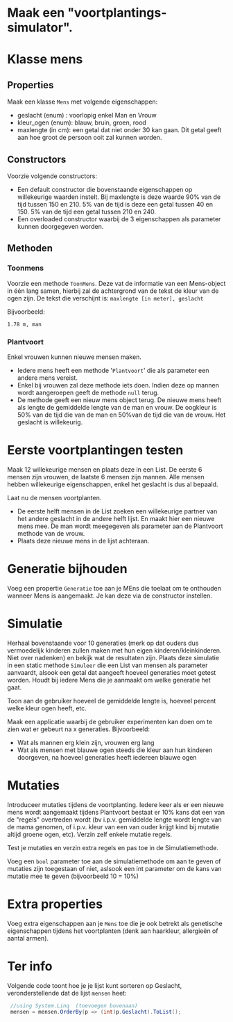 # Maak een "voortplantings-simulator".

# Klasse mens

## Properties
Maak een klasse ``Mens`` met volgende eigenschappen:
* geslacht (enum) : voorlopig enkel Man en Vrouw
* kleur_ogen (enum): blauw, bruin, groen, rood
* maxlengte (in cm): een getal dat niet onder 30 kan gaan. Dit getal geeft aan hoe groot de persoon ooit zal kunnen worden.

## Constructors
Voorzie volgende constructors:
* Een default constructor die bovenstaande eigenschappen op willekeurige waarden instelt. Bij maxlengte is deze waarde 90% van de tijd tussen 150 en 210. 5% van de tijd is deze een getal tussen 40 en 150. 5% van de tijd een getal tussen 210 en 240.
* Een overloaded constructor waarbij de 3 eigenschappen als parameter kunnen doorgegeven worden.

## Methoden
### Toonmens
Voorzie een methode ``ToonMens``. Deze vat de informatie van een Mens-object in één lang samen, hierbij zal de achtergrond van de tekst de kleur van de ogen zijn.
De tekst die verschijnt is: ``maxlengte [in meter], geslacht``

Bijvoorbeeld:

```
1.78 m, man  
```

### Plantvoort
Enkel vrouwen kunnen nieuwe mensen maken. 

* Iedere mens heeft een methode '`Plantvoort`' die als parameter een andere mens vereist.
* Enkel bij vrouwen zal deze methode iets doen. Indien deze op mannen wordt aangeroepen geeft de methode ``null`` terug.
* De methode geeft een nieuw mens object terug. De nieuwe mens heeft als lengte de gemiddelde lengte van de man en vrouw. De oogkleur is 50% van de tijd die van de man en 50%van de tijd die van de vrouw. Het geslacht is willekeurig.

# Eerste voortplantingen testen

Maak 12 willekeurige mensen en plaats deze in een List. De eerste 6 mensen zijn vrouwen, de laatste 6 mensen zijn mannen. Alle mensen hebben willekeurige eigenschappen, enkel het geslacht is dus al bepaald.

Laat nu de mensen voortplanten.
* De eerste helft mensen in de List zoeken een willekeurige partner van het andere geslacht in de andere helft lijst. En maakt hier een nieuwe mens mee. De man wordt meegegeven als parameter aan de Plantvoort methode van de vrouw.
* Plaats deze nieuwe mens in de lijst achteraan.

# Generatie bijhouden
Voeg een propertie ``Generatie`` toe aan je MEns die toelaat om te onthouden wanneer Mens is aangemaakt. Je kan deze via de constructor instellen.

# Simulatie
Herhaal bovenstaande voor 10 generaties (merk op dat ouders dus vermoedelijk kinderen zullen maken met hun eigen kinderen/kleinkinderen. Niet over nadenken) en bekijk wat de resultaten zijn. Plaats deze simulatie in een static methode ``Simuleer`` die een List van mensen als parameter aanvaardt, alsook een getal dat aangeeft hoeveel generaties moet getest worden. Houdt bij iedere Mens die je aanmaakt om welke generatie het gaat.

Toon aan de gebruiker hoeveel de gemiddelde lengte is, hoeveel percent welke kleur ogen heeft, etc.

Maak een applicatie waarbij de gebruiker experimenten kan doen om te zien wat er gebeurt na x generaties.
Bijvoorbeeld:
* Wat als mannen erg klein zijn, vrouwen erg lang
* Wat als mensen met blauwe ogen steeds die kleur aan hun kinderen doorgeven, na hoeveel generaties heeft iedereen blauwe ogen

# Mutaties

Introduceer mutaties tijdens de voortplanting. Iedere keer als er een nieuwe mens wordt aangemaakt tijdens Plantvoort bestaat er 10% kans dat een van de "regels" overtreden wordt (bv i.p.v. gemiddelde lengte wordt lengte van de mama genomen, of i.p.v. kleur van een van ouder krijgt kind bij mutatie altijd groene ogen, etc). Verzin zelf enkele mutatie regels.

Test je mutaties en verzin extra regels en pas toe in de Simulatiemethode.

Voeg een ``bool`` parameter toe aan de simulatiemethode om aan te geven of mutaties zijn toegestaan of niet, aslsook een int parameter om de kans van mutatie mee te geven (bijvoorbeeld 10 = 10%)

# Extra properties

Voeg extra eigenschappen aan je ``Mens`` toe die je ook betrekt als genetische eigenschappen tijdens het voortplanten (denk aan haarkleur, allergieën of aantal armen).

# Ter info

Volgende code toont hoe je je lijst kunt sorteren op Geslacht, veronderstellende dat de lijst ``mensen`` heet:

```csharp
 //using System.Linq  (toevoegen bovenaan)
 mensen = mensen.OrderBy(p => (int)p.Geslacht).ToList();
```